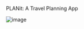 PLANit: A Travel Planning App

![image](https://github.com/racquelglickman/phase5-project/assets/126028306/7cc76476-a0b5-43a5-ad89-b44133dc5d88)
